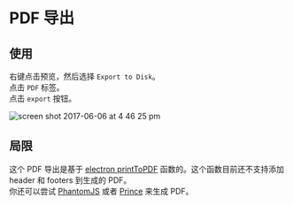 # PDF 导出  
## 使用
右键点击预览，然后选择 `Export to Disk`。  
点击 `PDF` 标签。  
点击 `export` 按钮。      

![screen shot 2017-06-06 at 4 46 25 pm](https://user-images.githubusercontent.com/1908863/26853612-588688f0-4ad8-11e7-809c-17d9043f49b4.png)

## 局限  
这个 PDF 导出是基于 [electron printToPDF](https://github.com/electron/electron/blob/master/docs/api/web-contents.md#contentsprinttopdfoptions-callback) 函数的。这个函数目前还不支持添加 header 和 footers 到生成的 PDF。    
你还可以尝试 [PhantomJS](zh-cn/phantomjs.md) 或者 [Prince](zh-cn/prince.md) 来生成 PDF。